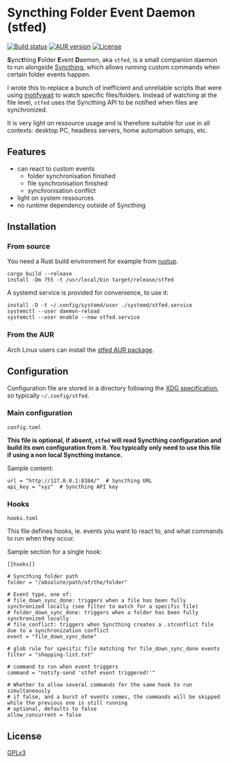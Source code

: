 # **S**ync**t**hing **F**older **E**vent **D**aemon (stfed)

[![Build status](https://github.com/desbma/stfed/actions/workflows/ci.yml/badge.svg)](https://github.com/desbma/stfed/actions)
[![AUR version](https://img.shields.io/aur/version/stfed.svg?style=flat)](https://aur.archlinux.org/packages/stfed/)
[![License](https://img.shields.io/github/license/desbma/stfed.svg?style=flat)](https://github.com/desbma/stfed/blob/master/LICENSE)

**S**ync**t**hing **F**older **E**vent **D**aemon, aka `stfed`, is a small companion daemon to run alongside [Syncthing](https://syncthing.net/), which allows running custom commands when certain folder events happen.

I wrote this to replace a bunch of inefficient and unreliable scripts that were using [inotifywait](https://man.archlinux.org/man/community/inotify-tools/inotifywait.1.en) to watch specific files/folders. Instead of watching at the file level, `stfed` uses the Syncthing API to be notified when files are synchronized.

It is very light on ressource usage and is therefore suitable for use in all contexts: desktop PC, headless servers, home automation setups, etc.

## Features

- can react to custom events
  - folder synchronisation finished
  - file synchronisation finished
  - synchronisation conflict
- light on system ressources
- no runtime dependency outside of Syncthing

## Installation

### From source

You need a Rust build environment for example from [rustup](https://rustup.rs/).

```
cargo build --release
install -Dm 755 -t /usr/local/bin target/release/stfed
```

A systemd service is provided for convenience, to use it:

```
install -D -t ~/.config/systemd/user ./systemd/stfed.service
systemctl --user daemon-reload
systemctl --user enable --now stfed.service
```

### From the AUR

Arch Linux users can install the [stfed AUR package](https://aur.archlinux.org/packages/stfed/).

## Configuration

Configuration file are stored in a directory following the [XDG specification](https://specifications.freedesktop.org/basedir-spec/basedir-spec-latest.html), so typically `~/.config/stfed`.

### Main configuration

`config.toml`

**This file is optional, if absent, `stfed` will read Syncthing configuration and build its own configuration from it. You typically only need to use this file if using a non local Syncthing instance.**

Sample content:

```
url = "http://127.0.0.1:8384/"  # Syncthing URL
api_key = "xyz"  # Syncthing API key
```

### Hooks

`hooks.toml`

This file defines hooks, ie. events you want to react to, and what commands to run when they occur.

Sample section for a single hook:

```
[[hooks]]

# Syncthing folder path
folder = "/absolute/path/of/the/folder"

# Event type, one of:
# file_down_sync_done: triggers when a file has been fully synchronized locally (see filter to match for a specific file)
# folder_down_sync_done: triggers when a folder has been fully synchronized locally
# file_conflict: triggers when Syncthing creates a .stconflict file due to a synchronization conflict
event = "file_down_sync_done"

# glob rule for specific file matching for file_down_sync_done events
filter = "shopping-list.txt"

# command to run when event triggers
command = "notify-send 'stfef event triggered!'"

# Whether to allow several commands for the same hook to run simultaneously
# if false, and a burst of events comes, the commands will be skipped while the previous one is still running
# optional, defaults to false
allow_concurrent = false
```

## License

[GPLv3](https://www.gnu.org/licenses/gpl-3.0-standalone.html)

